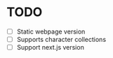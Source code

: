 # TODO

- [ ] Static webpage version
- [ ] Supports character collections
- [ ] Support next.js version

